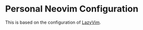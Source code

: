 # Personal Neovim Configuration

This is based on the configuration of [LazyVim](https://github.com/LazyVim/LazyVim).

